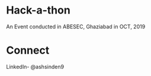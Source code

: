 # Hack-a-thon
An Event conducted in ABESEC, Ghaziabad in OCT, 2019


# Connect
LinkedIn- @ashsinden9
